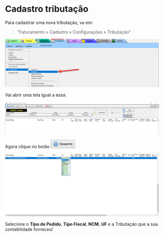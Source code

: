 # Cadastro tributação

Para cadastrar uma nova tributação, va em:
> "Faturamento » Cadastro » Configurações » Tributação"  

![1](/img/faturamento/1.png) 

Vai abrir uma tela igual a essa:

![2](/img/faturamento/2.png) 

Agora clique no botão ![15](/img/botoeskm/insere.jpg)

![3](/img/faturamento/3.png) 

Selecione o **Tipo de Pedido**, **Tipo Fiscal**, **NCM**, **UF** e a Tributação que a sua contabilidade forneceu!
